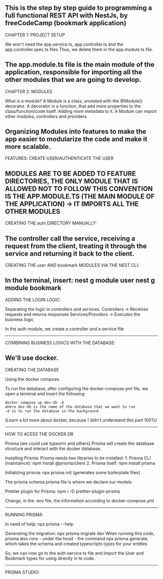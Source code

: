 This is the step by step guide to programming a full functional REST API with NestJs, by freeCodeCamp (bookmark application)
----------------------------------------------------------------
CHAPTER 1: PROJECT SETUP

  We won't need the app.service.ts, app.controller.ts and the app.controller.spec.ts files
  Thus, we delete them in the app.module.ts file.

  The app.module.ts file is the main module of the application, responsible for importing all the other modules that we are going to develop.
----------------------------------------------------------------
CHAPTER 2: MODULES

  What is a module?
  A Module is a class, anotated with the @Module() decorator. 
  A decorator is a function, that add more properties to the class/function/code itself. Adding more metadata to it.
  A Module can import other modules, controllers and providers.

  Organizing Modules into features to make the app easier to modularize the code and make it more scalable.
----------------------------------------------------------------
FEATURES: CREATE USER/AUTHENTICATE THE USER

  MODULES ARE TO BE ADDED TO FEATURE DIRECTORIES, THE ONLY MODULE THAT IS ALLOWED NOT TO FOLLOW THIS CONVENTION IS THE APP.MODULE.TS (THE MAIN MODULE OF THE APPLICATION) -> IT IMPORTS ALL THE OTHER MODULES
----------------------------------------------------------------
CREATING THE auth DIRECTORY MANUALLY:

  The controller call the service, receiving a request from the client, treating it through the service and returning it back to the client.
----------------------------------------------------------------
CREATING THE user AND bookmark MODULES VIA THE NEST CLI:

  In the terminal, insert:
    nest g module user
    nest g module bookmark
----------------------------------------------------------------
ADDING THE LOGIN LOGIC:

  Separating the logic in controllers and services.
  Controllers ->        Receives requests and returns responses
  Services/Providers -> Executes the business logic
  
  In the auth module, we create a controller and a service file 

----------------------------------------------------------------
COMBINING BUSINESS LOGICS WITH THE DATABASE:

  We'll use docker.
----------------------------------------------------------------
CREATING THE DATABASE

  Using the docker compose.

  To run the database, after configuring the docker-compose.yml
  file, we open a terminal and insert the following:

    docker compose up dev-db -d
    where dev-db is the name of the database that we want to run
    -d is to run the database in the background

  (Learn a bit more about docker, because I didn't understand
  this part 100%) 

----------------------------------------------------------------
HOW TO ACESS THE DOCKER DB

  Prisma (we could use typeorm and others)
  Prisma will create the database structure and interact with 
  the docker database.

  Installing Prisma:
    Prisma needs two libraries to be installed: 
    1. Prisma CLI (maintaince):
      npm install @prisma/client
    2. Prisma itself:
      npm install prisma
  
  Initializing prisma:
    npx prisma init (generates some boilerplate files)

  The prisma schema.prisma file is where we declare our models

  Prettier plugin for Prisma:
    npm i -D prettier-plugin-prisma

  Change, in the .env file, the information according 
  to docker-compose.yml

----------------------------------------------------------------
RUNNING PRISMA:

  In need of help: npx prisma --help

  Generating the migration: npx prisma migrate dev
  When running this code, prisma also runs - under the hood - 
  the command npx prisma generate, which takes the schema and 
  created typescripts types for your entities

  So, we can now go to the auth.service.ts file and import the
  User and Bookmark types for using directly in te code.

----------------------------------------------------------------
PRISMA STUDIO:

  